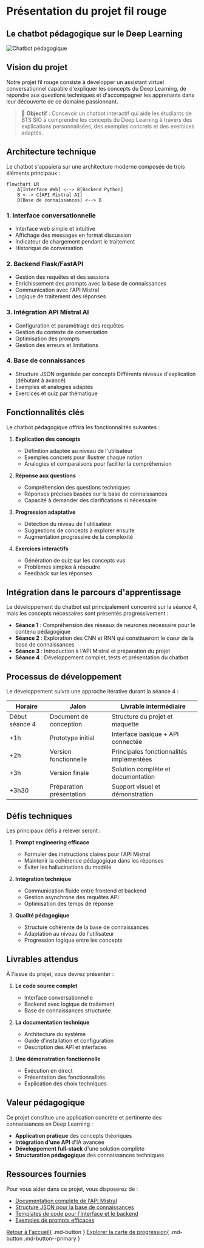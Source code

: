 # Présentation du projet fil rouge

## Le chatbot pédagogique sur le Deep Learning

![Chatbot pédagogique](https://images.unsplash.com/photo-1531746790731-6c087fecd65a?auto=format&fit=crop&q=80&w=1000&h=300)

## Vision du projet

Notre projet fil rouge consiste à développer un assistant virtuel conversationnel capable d'expliquer les concepts du Deep Learning, de répondre aux questions techniques et d'accompagner les apprenants dans leur découverte de ce domaine passionnant.

> 🎯 **Objectif** : Concevoir un chatbot interactif qui aide les étudiants de BTS SIO à comprendre les concepts du Deep Learning à travers des explications personnalisées, des exemples concrets et des exercices adaptés.

## Architecture technique

Le chatbot s'appuiera sur une architecture moderne composée de trois éléments principaux :

```mermaid
flowchart LR
    A[Interface Web] <--> B[Backend Python]
    B <--> C[API Mistral AI]
    D[Base de connaissances] <--> B
```

### 1. Interface conversationnelle
- Interface web simple et intuitive
- Affichage des messages en format discussion
- Indicateur de chargement pendant le traitement
- Historique de conversation

### 2. Backend Flask/FastAPI
 - Gestion des requêtes et des sessions
 - Enrichissement des prompts avec la base de connaissances
 - Communication avec l'API Mistral
 - Logique de traitement des réponses

### 3. Intégration API Mistral AI
 - Configuration et paramètrage des requêtes
 - Gestion du contexte de conversation
 - Optimisation des prompts
 - Gestion des erreurs et limitations

### 4. Base de connaissances
 - Structure JSON organisée par concepts
  Différents niveaux d'explication (débutant à avancé)
 - Exemples et analogies adaptés
 - Exercices et quiz par thématique

## Fonctionnalités clés

Le chatbot pédagogique offrira les fonctionnalités suivantes :

1. **Explication des concepts**
    - Définition adaptée au niveau de l'utilisateur
    - Exemples concrets pour illustrer chaque notion
    - Analogies et comparaisons pour faciliter la compréhension

2. **Réponse aux questions**
    - Compréhension des questions techniques
    - Réponses précises basées sur la base de connaissances
    - Capacité à demander des clarifications si nécessaire

3. **Progression adaptative**
    - Détection du niveau de l'utilisateur
    - Suggestions de concepts à explorer ensuite
    - Augmentation progressive de la complexité

4. **Exercices interactifs**
    - Génération de quiz sur les concepts vus
    - Problèmes simples à résoudre
    - Feedback sur les réponses

## Intégration dans le parcours d'apprentissage

Le développement du chatbot est principalement concentré sur la séance 4, mais les concepts nécessaires sont présentés progressivement :

- **Séance 1** : Compréhension des réseaux de neurones nécessaire pour le contenu pédagogique
- **Séance 2** : Exploration des CNN et RNN qui constitueront le cœur de la base de connaissances
- **Séance 3** : Introduction à l'API Mistral et préparation du projet
- **Séance 4** : Développement complet, tests et présentation du chatbot

## Processus de développement

Le développement suivra une approche itérative durant la séance 4 :

| Horaire | Jalon | Livrable intermédiaire |
|---------|-------|------------------------|
| Début séance 4 | Document de conception | Structure du projet et maquette |
| +1h | Prototype initial | Interface basique + API connectée |
| +2h | Version fonctionnelle | Principales fonctionnalités implémentées |
| +3h | Version finale | Solution complète et documentation |
| +3h30 | Préparation présentation | Support visuel et démonstration |

## Défis techniques

Les principaux défis à relever seront :

1. **Prompt engineering efficace**
   - Formuler des instructions claires pour l'API Mistral
   - Maintenir la cohérence pédagogique dans les réponses
   - Éviter les hallucinations du modèle

2. **Intégration technique**
   - Communication fluide entre frontend et backend
   - Gestion asynchrone des requêtes API
   - Optimisation des temps de réponse

3. **Qualité pédagogique**
   - Structure cohérente de la base de connaissances
   - Adaptation au niveau de l'utilisateur
   - Progression logique entre les concepts

## Livrables attendus

À l'issue du projet, vous devrez présenter :

1. **Le code source complet**
   - Interface conversationnelle
   - Backend avec logique de traitement
   - Base de connaissances structurée

2. **La documentation technique**
   - Architecture du système
   - Guide d'installation et configuration
   - Description des API et interfaces

3. **Une démonstration fonctionnelle**
   - Exécution en direct
   - Présentation des fonctionnalités
   - Explication des choix techniques

## Valeur pédagogique

Ce projet constitue une application concrète et pertinente des connaissances en Deep Learning :

- **Application pratique** des concepts théoriques
- **Intégration d'une API** d'IA avancée
- **Développement full-stack** d'une solution complète
- **Structuration pédagogique** des connaissances techniques

## Ressources fournies

Pour vous aider dans ce projet, vous disposerez de :

 - [Documentation complète de l'API Mistral](ressources/api-mistral.md)
 - [Structure JSON pour la base de connaissances](ressources/json-schemas.md)
 - [Templates de code pour l'interface et le backend](ressources/code/)
 - [Exemples de prompts efficaces](ressources/prompt-examples.md)

[Retour à l'accueil](index.md){ .md-button }
[Explorer la carte de progression](carte-progression.md){ .md-button .md-button--primary }